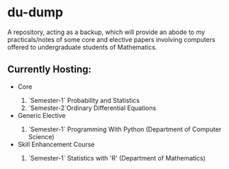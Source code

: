 # du-dump
A repository, acting as a backup, which will provide an abode to my practicals/notes of some core and elective papers involving computers offered to undergraduate students of Mathematics.

## Currently Hosting:

<ul>
  <li>Core</li>
  <ol>
    <li>`Semester-1` Probability and Statistics</li>
    <li>`Semester-2`Ordinary Differential Equations</li>
  </ol>
  <li>Generic Elective</li>
  <ol>
    <li>`Semester-1` Programming With Python (Department of Computer Science)</li>
  </ol>
  <li>Skill Enhancement Course</li>
  <ol>
    <li>`Semester-1` Statistics with 'R' (Department of Mathematics)</li>
  </ol>
</ul>
